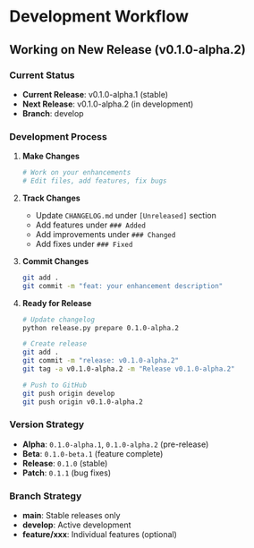 # Development Workflow

## Working on New Release (v0.1.0-alpha.2)

### Current Status
- **Current Release**: v0.1.0-alpha.1 (stable)
- **Next Release**: v0.1.0-alpha.2 (in development)
- **Branch**: develop

### Development Process

1. **Make Changes**
   ```bash
   # Work on your enhancements
   # Edit files, add features, fix bugs
   ```

2. **Track Changes**
   - Update `CHANGELOG.md` under `[Unreleased]` section
   - Add features under `### Added`
   - Add improvements under `### Changed`
   - Add fixes under `### Fixed`

3. **Commit Changes**
   ```bash
   git add .
   git commit -m "feat: your enhancement description"
   ```

4. **Ready for Release**
   ```bash
   # Update changelog
   python release.py prepare 0.1.0-alpha.2
   
   # Create release
   git add .
   git commit -m "release: v0.1.0-alpha.2"
   git tag -a v0.1.0-alpha.2 -m "Release v0.1.0-alpha.2"
   
   # Push to GitHub
   git push origin develop
   git push origin v0.1.0-alpha.2
   ```

### Version Strategy
- **Alpha**: `0.1.0-alpha.1`, `0.1.0-alpha.2` (pre-release)
- **Beta**: `0.1.0-beta.1` (feature complete)
- **Release**: `0.1.0` (stable)
- **Patch**: `0.1.1` (bug fixes)

### Branch Strategy
- **main**: Stable releases only
- **develop**: Active development
- **feature/xxx**: Individual features (optional)